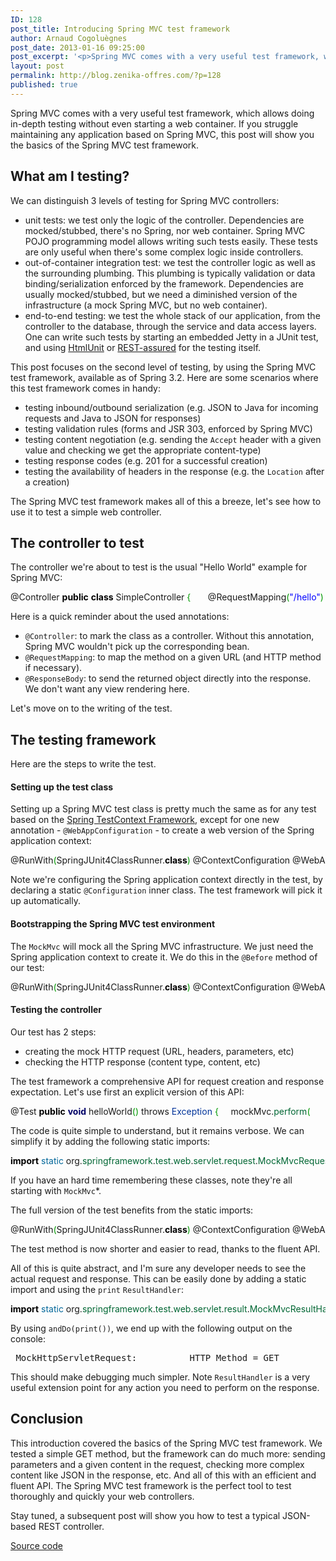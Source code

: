 ```yaml
---
ID: 128
post_title: Introducing Spring MVC test framework
author: Arnaud Cogoluègnes
post_date: 2013-01-16 09:25:00
post_excerpt: '<p>Spring MVC comes with a very useful test framework, which allows doing in-depth testing without even starting a web container. If you struggle maintaining any application based on Spring MVC, this post will show you the basics of the Spring MVC test framework.</p>'
layout: post
permalink: http://blog.zenika-offres.com/?p=128
published: true
---
```

<p>Spring MVC comes with a very useful test framework, which allows doing in-depth testing without even starting a web container. If you struggle maintaining any application based on Spring MVC, this post will show you the basics of the Spring MVC test framework.</p>
<!--more-->
<h2>What am I testing?</h2> <p>We can distinguish 3 levels of testing for Spring MVC controllers:</p> <ul> <li>unit tests: we test only the logic of the controller. Dependencies are mocked/stubbed, there's no Spring, nor web container. Spring MVC POJO programming model allows writing such tests easily. These tests are only useful when there's some complex logic inside controllers.</li> <li>out-of-container integration test: we test the controller logic as well as the surrounding plumbing. This plumbing is typically validation or data binding/serialization enforced by the framework. Dependencies are usually mocked/stubbed, but we need a diminished version of the infrastructure (a mock Spring MVC, but no web container).</li> <li>end-to-end testing: we test the whole stack of our application, from the controller to the database, through the service and data access layers. One can write such tests by starting an embedded Jetty in a JUnit test, and using <a href="http://htmlunit.sourceforge.net/">HtmlUnit</a> or <a href="http://code.google.com/p/rest-assured/">REST-assured</a> for the testing itself.</li> </ul> <p>This post focuses on the second level of testing, by using the Spring MVC test framework, available as of Spring 3.2. Here are some scenarios where this test framework comes in handy:</p> <ul> <li>testing inbound/outbound serialization (e.g. JSON to Java for incoming requests and Java to JSON for responses)</li> <li>testing validation rules (forms and JSR 303, enforced by Spring MVC)</li> <li>testing content negotiation (e.g. sending the <code>Accept</code> header with a given value and checking we get the appropriate content-type)</li> <li>testing response codes (e.g. 201 for a successful creation)</li> <li>testing the availability of headers in the response (e.g. the <code>Location</code> after a creation)</li> </ul> <p>The Spring MVC test framework makes all of this a breeze, let's see how to use it to test a simple web controller.</p> <h2>The controller to test</h2> <p>The controller we're about to test is the usual "Hello World" example for Spring MVC:</p> <pre class="java code java" style="font-family:inherit">@Controller <span style="color: #000000; font-weight: bold;">public</span> <span style="color: #000000; font-weight: bold;">class</span> SimpleController <span style="color: #009900;">&#123;</span> &nbsp;     @RequestMapping<span style="color: #009900;">&#40;</span><span style="color: #0000ff;">&quot;/hello&quot;</span><span style="color: #009900;">&#41;</span>     @ResponseBody     <span style="color: #000000; font-weight: bold;">public</span> <span style="color: #003399;">String</span> helloWorld<span style="color: #009900;">&#40;</span><span style="color: #009900;">&#41;</span> <span style="color: #009900;">&#123;</span>         <span style="color: #000000; font-weight: bold;">return</span> <span style="color: #0000ff;">&quot;Hello World!&quot;</span><span style="color: #339933;">;</span>     <span style="color: #009900;">&#125;</span> &nbsp; <span style="color: #009900;">&#125;</span></pre> <p>Here is a quick reminder about the used annotations:</p> <ul> <li><code>@Controller</code>: to mark the class as a controller. Without this annotation, Spring MVC wouldn't pick up the corresponding bean.</li> <li><code>@RequestMapping</code>: to map the method on a given URL (and HTTP method if necessary).</li> <li><code>@ResponseBody</code>: to send the returned object directly into the response. We don't want any view rendering here.</li> </ul> <p>Let's move on to the writing of the test.</p> <h2>The testing framework</h2> <p>Here are the steps to write the test.</p> <h4>Setting up the test class</h4> <p>Setting up a Spring MVC test class is pretty much the same as for any test based on the <a href="http://static.springsource.org/spring-framework/docs/current/spring-framework-reference/html/testing.html">Spring TestContext Framework</a>, except for one new annotation - <code>@WebAppConfiguration</code> - to create a web version of the Spring application context:</p> <pre class="java code java" style="font-family:inherit">@RunWith<span style="color: #009900;">&#40;</span>SpringJUnit4ClassRunner.<span style="color: #000000; font-weight: bold;">class</span><span style="color: #009900;">&#41;</span> @ContextConfiguration @WebAppConfiguration <span style="color: #000000; font-weight: bold;">public</span> <span style="color: #000000; font-weight: bold;">class</span> SimpleControllerTest <span style="color: #009900;">&#123;</span> &nbsp;     ... &nbsp;     @Configuration     <span style="color: #000000; font-weight: bold;">public</span> <span style="color: #000000; font-weight: bold;">static</span> <span style="color: #000000; font-weight: bold;">class</span> TestConfiguration <span style="color: #009900;">&#123;</span> &nbsp;         @Bean <span style="color: #000000; font-weight: bold;">public</span> SimpleController simpleController<span style="color: #009900;">&#40;</span><span style="color: #009900;">&#41;</span> <span style="color: #009900;">&#123;</span>             <span style="color: #000000; font-weight: bold;">return</span> <span style="color: #000000; font-weight: bold;">new</span> SimpleController<span style="color: #009900;">&#40;</span><span style="color: #009900;">&#41;</span><span style="color: #339933;">;</span>         <span style="color: #009900;">&#125;</span> &nbsp;     <span style="color: #009900;">&#125;</span> <span style="color: #009900;">&#125;</span></pre> <p>Note we're configuring the Spring application context directly in the test, by declaring a static <code>@Configuration</code> inner class. The test framework will pick it up automatically.</p> <h4>Bootstrapping the Spring MVC test environment</h4> <p>The <code>MockMvc</code> will mock all the Spring MVC infrastructure. We just need the Spring application context to create it. We do this in the <code>@Before</code> method of our test:</p> <pre class="java code java" style="font-family:inherit">@RunWith<span style="color: #009900;">&#40;</span>SpringJUnit4ClassRunner.<span style="color: #000000; font-weight: bold;">class</span><span style="color: #009900;">&#41;</span> @ContextConfiguration @WebAppConfiguration <span style="color: #000000; font-weight: bold;">public</span> <span style="color: #000000; font-weight: bold;">class</span> SimpleControllerTest <span style="color: #009900;">&#123;</span> &nbsp;     @Autowired <span style="color: #000000; font-weight: bold;">private</span> WebApplicationContext ctx<span style="color: #339933;">;</span> &nbsp;     <span style="color: #000000; font-weight: bold;">private</span> MockMvc mockMvc<span style="color: #339933;">;</span> &nbsp;     @Before <span style="color: #000000; font-weight: bold;">public</span> <span style="color: #000066; font-weight: bold;">void</span> setUp<span style="color: #009900;">&#40;</span><span style="color: #009900;">&#41;</span> <span style="color: #009900;">&#123;</span>         <span style="color: #000000; font-weight: bold;">this</span>.<span style="color: #006633;">mockMvc</span> <span style="color: #339933;">=</span> MockMvcBuilders.<span style="color: #006633;">webAppContextSetup</span><span style="color: #009900;">&#40;</span>ctx<span style="color: #009900;">&#41;</span>.<span style="color: #006633;">build</span><span style="color: #009900;">&#40;</span><span style="color: #009900;">&#41;</span><span style="color: #339933;">;</span>     <span style="color: #009900;">&#125;</span> &nbsp;     ... <span style="color: #009900;">&#125;</span></pre> <h4>Testing the controller</h4> <p>Our test has 2 steps:</p> <ul> <li>creating the mock HTTP request (URL, headers, parameters, etc)</li> <li>checking the HTTP response (content type, content, etc)</li> </ul> <p>The test framework a comprehensive API for request creation and response expectation. Let's use first an explicit version of this API:</p> <pre class="java code java" style="font-family:inherit">@Test <span style="color: #000000; font-weight: bold;">public</span> <span style="color: #000066; font-weight: bold;">void</span> helloWorld<span style="color: #009900;">&#40;</span><span style="color: #009900;">&#41;</span> <span sty
le="color: #000000; font-weight: bold;">throws</span> <span style="color: #003399;">Exception</span> <span style="color: #009900;">&#123;</span>     mockMvc.<span style="color: #006633;">perform</span><span style="color: #009900;">&#40;</span>             MockMvcRequestBuilders.<span style="color: #006633;">get</span><span style="color: #009900;">&#40;</span><span style="color: #0000ff;">&quot;/hello&quot;</span><span style="color: #009900;">&#41;</span>.<span style="color: #006633;">accept</span><span style="color: #009900;">&#40;</span>MediaType.<span style="color: #006633;">TEXT_PLAIN</span><span style="color: #009900;">&#41;</span><span style="color: #009900;">&#41;</span>             .<span style="color: #006633;">andExpect</span><span style="color: #009900;">&#40;</span>MockMvcResultMatchers.<span style="color: #006633;">status</span><span style="color: #009900;">&#40;</span><span style="color: #009900;">&#41;</span>.<span style="color: #006633;">isOk</span><span style="color: #009900;">&#40;</span><span style="color: #009900;">&#41;</span><span style="color: #009900;">&#41;</span>             .<span style="color: #006633;">andExpect</span><span style="color: #009900;">&#40;</span>MockMvcResultMatchers.<span style="color: #006633;">content</span><span style="color: #009900;">&#40;</span><span style="color: #009900;">&#41;</span>.<span style="color: #006633;">contentType</span><span style="color: #009900;">&#40;</span>MediaType.<span style="color: #006633;">TEXT_PLAIN</span><span style="color: #009900;">&#41;</span><span style="color: #009900;">&#41;</span>             .<span style="color: #006633;">andExpect</span><span style="color: #009900;">&#40;</span>MockMvcResultMatchers.<span style="color: #006633;">content</span><span style="color: #009900;">&#40;</span><span style="color: #009900;">&#41;</span>.<span style="color: #006633;">string</span><span style="color: #009900;">&#40;</span><span style="color: #0000ff;">&quot;Hello World!&quot;</span><span style="color: #009900;">&#41;</span><span style="color: #009900;">&#41;</span><span style="color: #339933;">;</span> <span style="color: #009900;">&#125;</span></pre> <p>The code is quite simple to understand, but it remains verbose. We can simplify it by adding the following static imports:</p> <pre class="java code java" style="font-family:inherit"><span style="color: #000000; font-weight: bold;">import</span> <span style="color: #006699;">static</span> org.<span style="color: #006633;">springframework</span>.<span style="color: #006633;">test</span>.<span style="color: #006633;">web</span>.<span style="color: #006633;">servlet</span>.<span style="color: #006633;">request</span>.<span style="color: #006633;">MockMvcRequestBuilders</span>.<span style="color: #339933;">*;</span> <span style="color: #000000; font-weight: bold;">import</span> <span style="color: #006699;">static</span> org.<span style="color: #006633;">springframework</span>.<span style="color: #006633;">test</span>.<span style="color: #006633;">web</span>.<span style="color: #006633;">servlet</span>.<span style="color: #006633;">result</span>.<span style="color: #006633;">MockMvcResultMatchers</span>.<span style="color: #339933;">*;</span> <span style="color: #000000; font-weight: bold;">import</span> <span style="color: #006699;">static</span> org.<span style="color: #006633;">springframework</span>.<span style="color: #006633;">test</span>.<span style="color: #006633;">web</span>.<span style="color: #006633;">servlet</span>.<span style="color: #006633;">setup</span>.<span style="color: #006633;">MockMvcBuilders</span>.<span style="color: #339933;">*;</span></pre> <p>If you have an hard time remembering these classes, note they're all starting with <code>MockMvc</code>*.</p> <p>The full version of the test benefits from the static imports:</p> <pre class="java code java" style="font-family:inherit">@RunWith<span style="color: #009900;">&#40;</span>SpringJUnit4ClassRunner.<span style="color: #000000; font-weight: bold;">class</span><span style="color: #009900;">&#41;</span> @ContextConfiguration @WebAppConfiguration <span style="color: #000000; font-weight: bold;">public</span> <span style="color: #000000; font-weight: bold;">class</span> SimpleControllerTest <span style="color: #009900;">&#123;</span> &nbsp;     @Autowired <span style="color: #000000; font-weight: bold;">private</span> WebApplicationContext ctx<span style="color: #339933;">;</span> &nbsp;     <span style="color: #000000; font-weight: bold;">private</span> MockMvc mockMvc<span style="color: #339933;">;</span> &nbsp;     @Before <span style="color: #000000; font-weight: bold;">public</span> <span style="color: #000066; font-weight: bold;">void</span> setUp<span style="color: #009900;">&#40;</span><span style="color: #009900;">&#41;</span> <span style="color: #009900;">&#123;</span>         <span style="color: #000000; font-weight: bold;">this</span>.<span style="color: #006633;">mockMvc</span> <span style="color: #339933;">=</span> webAppContextSetup<span style="color: #009900;">&#40;</span>ctx<span style="color: #009900;">&#41;</span>.<span style="color: #006633;">build</span><span style="color: #009900;">&#40;</span><span style="color: #009900;">&#41;</span><span style="color: #339933;">;</span>     <span style="color: #009900;">&#125;</span> &nbsp;     @Test <span style="color: #000000; font-weight: bold;">public</span> <span style="color: #000066; font-weight: bold;">void</span> helloWorld<span style="color: #009900;">&#40;</span><span style="color: #009900;">&#41;</span> <span style="color: #000000; font-weight: bold;">throws</span> <span style="color: #003399;">Exception</span> <span style="color: #009900;">&#123;</span>         mockMvc.<span style="color: #006633;">perform</span><span style="color: #009900;">&#40;</span>get<span style="color: #009900;">&#40;</span><span style="color: #0000ff;">&quot;/hello&quot;</span><span style="color: #009900;">&#41;</span>.<span style="color: #006633;">accept</span><span style="color: #009900;">&#40;</span>MediaType.<span style="color: #006633;">TEXT_PLAIN</span><span style="color: #009900;">&#41;</span><span style="color: #009900;">&#41;</span>                 .<span style="color: #006633;">andExpect</span><span style="color: #009900;">&#40;</span>status<span style="color: #009900;">&#40;</span><span style="color: #009900;">&#41;</span>.<span style="color: #006633;">isOk</span><span style="color: #009900;">&#40;</span><span style="color: #009900;">&#41;</span><span style="color: #009900;">&#41;</span>                 .<span style="color: #006633;">andExpect</span><span style="color: #009900;">&#40;</span>content<span style="color: #009900;">&#40;</span><span style="color: #009900;">&#41;</span>.<span style="color: #006633;">contentType</span><span style="color: #009900;">&#40;</span>MediaType.<span style="color: #006633;">TEXT_PLAIN</span><span style="color: #009900;">&#41;</span><span style="color: #009900;">&#41;</span>                 .<span style="color: #006633;">andExpect</span><span style="color: #009900;">&#40;</span>content<span style="color: #009900;">&#40;</span><span style="color: #009900;">&#41;</span>.<span style="color: #006633;">string</span><span style="color: #009900;">&#40;</span><span style="color: #0000ff;">&quot;Hello World!&quot;</span><span style="color: #009900;">&#41;</span><span style="color: #009900;">&#41;</span><span style="color: #339933;">;</span>     <span style="color: #009900;">&#125;</span> &nbsp; &nbsp;     @Configuration     <span style="color: #000000; font-weight: bold;">public</span> <span style="color: #000000; font-weight: bold;">static</span> <span style="color: #000000; font-weight: bold;">class</span> TestConfiguration <span style="color: #009900;">&#123;</span> &nbsp;         @Bean <span style="color: #000000; font-weight: bold;">public</span> SimpleController simpleController<span style="color: #009900;">&#40;</span><span style="color: #009900;">&#41;</span> <span style="color: #009900;">&#123;</span>             <span style="color: #000000; font-weight: bold;">return</span> <span style="color: #000000; font-weight: bold;">new</span> SimpleController<span st
yle="color: #009900;">&#40;</span><span style="color: #009900;">&#41;</span><span style="color: #339933;">;</span>         <span style="color: #009900;">&#125;</span> &nbsp;     <span style="color: #009900;">&#125;</span> <span style="color: #009900;">&#125;</span></pre> <p>The test method is now shorter and easier to read, thanks to the fluent API.</p> <p>All of this is quite abstract, and I'm sure any developer needs to see the actual request and response. This can be easily done by adding a static import and using the <code>print</code> <code>ResultHandler</code>:</p> <pre class="java code java" style="font-family:inherit"><span style="color: #000000; font-weight: bold;">import</span> <span style="color: #006699;">static</span> org.<span style="color: #006633;">springframework</span>.<span style="color: #006633;">test</span>.<span style="color: #006633;">web</span>.<span style="color: #006633;">servlet</span>.<span style="color: #006633;">result</span>.<span style="color: #006633;">MockMvcResultHandlers</span>.<span style="color: #339933;">*;</span> &nbsp; <span style="color: #009900;">&#40;</span>...<span style="color: #009900;">&#41;</span> &nbsp; @Test <span style="color: #000000; font-weight: bold;">public</span> <span style="color: #000066; font-weight: bold;">void</span> helloWorld<span style="color: #009900;">&#40;</span><span style="color: #009900;">&#41;</span> <span style="color: #000000; font-weight: bold;">throws</span> <span style="color: #003399;">Exception</span> <span style="color: #009900;">&#123;</span>     mockMvc.<span style="color: #006633;">perform</span><span style="color: #009900;">&#40;</span>get<span style="color: #009900;">&#40;</span><span style="color: #0000ff;">&quot;/hello&quot;</span><span style="color: #009900;">&#41;</span>.<span style="color: #006633;">accept</span><span style="color: #009900;">&#40;</span>MediaType.<span style="color: #006633;">TEXT_PLAIN</span><span style="color: #009900;">&#41;</span><span style="color: #009900;">&#41;</span>             .<span style="color: #006633;">andDo</span><span style="color: #009900;">&#40;</span>print<span style="color: #009900;">&#40;</span><span style="color: #009900;">&#41;</span><span style="color: #009900;">&#41;</span> <span style="color: #666666; font-style: italic;">// print the request/response in the console</span>             .<span style="color: #006633;">andExpect</span><span style="color: #009900;">&#40;</span>status<span style="color: #009900;">&#40;</span><span style="color: #009900;">&#41;</span>.<span style="color: #006633;">isOk</span><span style="color: #009900;">&#40;</span><span style="color: #009900;">&#41;</span><span style="color: #009900;">&#41;</span>             .<span style="color: #006633;">andExpect</span><span style="color: #009900;">&#40;</span>content<span style="color: #009900;">&#40;</span><span style="color: #009900;">&#41;</span>.<span style="color: #006633;">contentType</span><span style="color: #009900;">&#40;</span>MediaType.<span style="color: #006633;">TEXT_PLAIN</span><span style="color: #009900;">&#41;</span><span style="color: #009900;">&#41;</span>             .<span style="color: #006633;">andExpect</span><span style="color: #009900;">&#40;</span>content<span style="color: #009900;">&#40;</span><span style="color: #009900;">&#41;</span>.<span style="color: #006633;">string</span><span style="color: #009900;">&#40;</span><span style="color: #0000ff;">&quot;Hello World!&quot;</span><span style="color: #009900;">&#41;</span><span style="color: #009900;">&#41;</span><span style="color: #339933;">;</span> <span style="color: #009900;">&#125;</span></pre> <p>By using <code>andDo(print())</code>, we end up with the following output on the console:</p> <pre> MockHttpServletRequest:          HTTP Method = GET          Request URI = /hello           Parameters = {}              Headers = {Accept=[text/plain]}              Handler:                 Type = com.zenika.SimpleController                Async:    Was async started = false         Async result = null   Resolved Exception:                 Type = null         ModelAndView:            View name = null                 View = null                Model = null             FlashMap: MockHttpServletResponse:               Status = 200        Error message = null              Headers = {Content-Type=[text/plain], Content-Length=[12]}         Content type = text/plain                 Body = Hello World!        Forwarded URL = null       Redirected URL = null              Cookies = [] </pre> <p>This should make debugging much simpler. Note <code>ResultHandler</code> is a very useful extension point for any action you need to perform on the response.</p> <h2>Conclusion</h2> <p>This introduction covered the basics of the Spring MVC test framework. We tested a simple GET method, but the framework can do much more: sending parameters and a given content in the request, checking more complex content like JSON in the response, etc. And all of this with an efficient and fluent API. The Spring MVC test framework is the perfect tool to test thoroughly and quickly your web controllers.</p> <p>Stay tuned, a subsequent post will show you how to test a typical JSON-based REST controller.</p> <p><a href="https://github.com/acogoluegnes/blog-spring-mvc-test-framework">Source code</a></p>